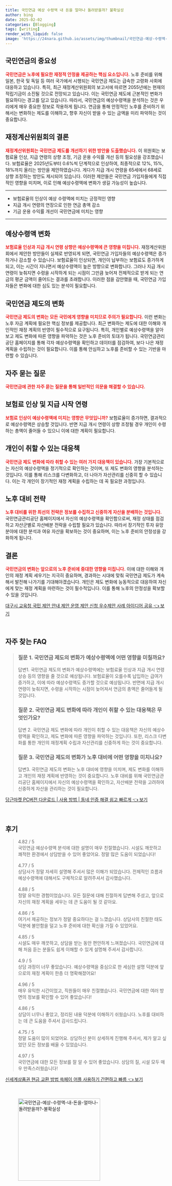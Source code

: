 ```yaml
---
title: 국민연금 예상 수령액 내 돈을 얼마나 돌려받을까? 불확실성
author: bing
date: 2025-02-02
categories: [Blogging]
tags: [writing]
render_with_liquid: false
image: 'https://24nara.github.io/assets/img/thumbnail/국민연금-예상-수령액-내-돈을-얼마나-돌려받을까?-불확실성.webp'
---
```



<h2 id='국민연금의 중요성'>국민연금의 중요성</h2>

<p><b><span style="color: #ee2323;">국민연금은 노후에 필요한 재정적 안정을 제공하는 핵심 요소입니다.</span></b> 노후 준비를 위해 일본, 한국 및 독일 등 여러 국가에서 시행되는 국민연금 제도는 급속한 고령화 사회에 대응하고 있습니다. 특히, 최근 재정계산위원회의 보고서에 따르면 2055년에는 현재의 적립기금이 소진될 것으로 전망되고 있습니다. 이는 국민연금 제도에 근본적인 변화가 필요하다는 경고를 담고 있습니다. 따라서, 국민연금의 예상수령액을 분석하는 것은 우리에게 매우 중요한 정보로 작용하게 됩니다. 연금을 통해 안정적인 노후를 준비하기 위해서는 변화하는 제도를 이해하고, 향후 자신이 받을 수 있는 금액을 미리 파악하는 것이 중요합니다.</p>

<h2 id='재정계산위원회의 결론'>재정계산위원회의 결론</h2>

<p><b><span style="color: #ee2323;">재정계산위원회는 국민연금 제도를 개선하기 위한 방안을 도출했습니다.</span></b> 이 위원회는 보험료율 인상, 지급 연령의 상향 조정, 기금 운용 수익률 개선 등의 필요성을 강조했습니다. 보험료율은 2025년도부터 0.6%씩 단계적으로 인상하여, 최종적으로 12%, 15%, 18%까지 올리는 방안을 제안하였습니다. 게다가 지급 개시 연령을 65세에서 68세로 상향 조정하는 방안도 제시되어 있습니다. 이러한 제안들은 국민연금 가입자들에게 직접적인 영향을 미치며, 이로 인해 예상수령액에 변화가 생길 가능성이 높습니다.</p>

<hr />

<ul>
    <li>보험료율의 인상이 예상 수령액에 미치는 긍정적인 영향</li>
    <li>지급 개시 연령의 연장으로 인한 연금 총액 감소</li>
    <li>기금 운용 수익률 개선이 국민연금에 미치는 영향</li>
</ul>

<hr />

<h2 id='예상수령액 변화'>예상수령액 변화</h2>

<p><b><span style="color: #ee2323;">보험료율 인상과 지급 개시 연령 상향은 예상수령액에 큰 영향을 미칩니다.</span></b> 재정계산위원회에서 제안한 방안들이 실제로 반영되게 되면, 국민연금 가입자들의 예상수령액은 증가하거나 감소할 수 있습니다. 보험료율이 인상되면, 개인이 납부하는 보험료도 증가하게 되고, 이는 시간이 지나면서 예상수령액이 높은 방향으로 변화합니다. 그러나 지급 개시 연령이 늦춰지면 수령을 시작하게 되는 시점이 그만큼 늦어져 전체적으로 받게 되는 연금의 평균 금액이 줄어드는 결과를 초래합니다. 이러한 점을 감안했을 때, 국민연금 가입자들은 변화에 대한 심도 있는 분석이 필요합니다.</p>

<h2 id='국민연금 제도의 변화'>국민연금 제도의 변화</h2>

<p><b><span style="color: #ee2323;">국민연금 제도의 변화는 모든 국민에게 영향을 미치므로 주의가 필요합니다.</span></b> 이런 변화는 노후 자금 계획에 필요한 핵심 정보를 제공합니다. 최근 변화하는 제도에 대한 이해와 개인적인 재정 계획의 반영이 필수적으로 요구됩니다. 특히, 개인별로 예상수령액을 알아보고 제도 변화에 따른 영향을 파악하는 것은 노후 준비의 토대가 됩니다. 국민연금관리공단 홈페이지를 통해 각자 예상수령액을 확인하고 데이터를 점검하여, 보다 나은 재정 계획을 수립하는 것이 필요합니다. 이를 통해 안심하고 노후를 준비할 수 있는 기반을 마련할 수 있습니다.</p>

<h2 id='자주 묻는 질문'>자주 묻는 질문</h2>

<p><b><span style="color: #ee2323;">국민연금에 관한 자주 묻는 질문을 통해 일반적인 의문을 해결할 수 있습니다.</span></b></p>

<h2 id='보험료 인상 및 지급 시작 연령'>보험료 인상 및 지급 시작 연령</h2>

<p><b><span style="color: #ee2323;">보험료 인상이 예상수령액에 미치는 영향은 무엇입니까?</span></b> 보험료율이 증가하면, 결과적으로 예상수령액은 상승할 것입니다. 반면 지급 개시 연령이 상향 조정될 경우 개인이 수령하는 총액이 줄어들 수 있으니 이에 대한 계획이 필요합니다.</p>

<h2 id='개인이 취할 수 있는 대응책'>개인이 취할 수 있는 대응책</h2>

<p><b><span style="color: #ee2323;">국민연금 제도 변화에 따라 취할 수 있는 여러 가지 대응책이 있습니다.</span></b> 가장 기본적으로는 자신의 예상수령액을 정기적으로 확인하는 것이며, 또 제도 변화의 영향을 분석하는 것입니다. 이를 통해 리스크를 다변화하고, 더 나아가 자산관리를 신중히 할 수 있습니다. 이는 각 개인이 장기적인 재정 계획을 수립하는 데 꼭 필요한 과정입니다.</p>

<h2 id='노후 대비 전략'>노후 대비 전략</h2>

<p><b><span style="color: #ee2323;">노후 대비를 위한 최선의 전략은 정보를 수집하고 신중하게 자산을 분배하는 것입니다.</span></b> 국민연금관리공단 홈페이지에서 자신의 예상수령액을 확인함으로써, 재정 상태를 점검하고 자산군별로 자산배분 전략을 수립할 필요가 있습니다. 따라서 장기적인 투자 유망 분야에 대한 분석과 여유 자산을 확보하는 것이 중요하며, 이는 노후 준비의 안정성을 강화하게 됩니다.</p>

<h2 id='결론'>결론</h2>

<p><b><span style="color: #ee2323;">국민연금의 변화는 앞으로의 노후 준비에 중대한 영향을 미칩니다.</span></b> 이에 대한 이해와 개인의 재정 계획 세우기는 지극히 중요하며, 경과하는 시대에 맞춰 국민연금 제도가 계속해서 발전해 나가기를 기대해야겠습니다. 개인은 제도 변화에 능동적으로 대응하여 자신에게 맞는 재정 계획을 마련하는 것이 필수적입니다. 이를 통해 노후의 안정성을 확보할 수 있을 것입니다.</p>


<p><a class="click-button" title="대구시 교육청 국민 제안 안내 제안 운영 제안 신청 우수제안 사례 아이디어 공유" href="https://24nara.github.io/posts/%EB%8C%80%EA%B5%AC%EC%8B%9C-%EA%B5%90%EC%9C%A1%EC%B2%AD-%EA%B5%AD%EB%AF%BC-%EC%A0%9C%EC%95%88-%EC%95%88%EB%82%B4-%EC%A0%9C%EC%95%88-%EC%9A%B4%EC%98%81-%EC%A0%9C%EC%95%88-%EC%8B%A0%EC%B2%AD-%EC%9A%B0%EC%88%98%EC%A0%9C%EC%95%88-%EC%82%AC%EB%A1%80-%EC%95%84%EC%9D%B4%EB%94%94%EC%96%B4-%EA%B3%B5%EC%9C%A0/" rel="dofollow">대구시 교육청 국민 제안 안내 제안 운영 제안 신청 우수제안 사례 아이디어 공유 👈 보기</a></p><br>
<h2 id='자주_찾는_FAQ'>자주 찾는 FAQ</h2>
<div itemscope="" itemtype="https://schema.org/FAQPage"> 
<blockquote> 
<div itemscope="" itemprop="mainEntity" itemtype="https://schema.org/Question"> 
<h3 itemprop="name">질문 1. 국민연금 제도의 변화가 예상수령액에 어떤 영향을 미칠까요?</h3> 
<div itemscope="" itemprop="acceptedAnswer" itemtype="https://schema.org/Answer"> 
<span itemprop="text"> 
<p>답변1. 국민연금 제도의 변화가 예상수령액에는 보험료율 인상과 지급 개시 연령 상승 등의 영향을 줄 것으로 예상됩니다. 보험료율이 오를수록 납입하는 급여가 증가하고, 이에 따라 예상수령액도 증가할 것으로 예상됩니다. 반면에 지급 개시 연령이 늦춰지면, 수령을 시작하는 시점이 늦어져서 연금의 총액은 줄어들게 될 것입니다.</p> 
</span> 
</div> 
</div> 

<div itemscope="" itemprop="mainEntity" itemtype="https://schema.org/Question"> 
<h3 itemprop="name">질문 2. 국민연금 제도 변화에 따라 개인이 취할 수 있는 대응책은 무엇인가요?</h3> 
<div itemscope="" itemprop="acceptedAnswer" itemtype="https://schema.org/Answer"> 
<span itemprop="text"> 
<p>답변 2. 국민연금 제도 변화에 따라 개인이 취할 수 있는 대응책은 자신의 예상수령액을 확인하고, 제도 변화에 따른 영향을 파악하는 것입니다. 또한, 리스크 다변화를 통한 개인의 재정계획 수립과 자산관리를 신중하게 하는 것이 중요합니다.</p> 
</span> 
</div> 
</div> 

<div itemscope="" itemprop="mainEntity" itemtype="https://schema.org/Question"> 
<h3 itemprop="name">질문 3. 국민연금 제도의 변화가 노후 대비에 어떤 영향을 미치나요?</h3> 
<div itemscope="" itemprop="acceptedAnswer" itemtype="https://schema.org/Answer"> 
<span itemprop="text"> 
<p>답변3. 국민연금 제도의 변화는 노후 대비에 영향을 미치며, 제도 변화를 이해하고 개인의 재정 계획에 반영하는 것이 중요합니다. 노후 대비를 위해 국민연금관리공단 홈페이지에서 자신의 예상수령액을 확인하고, 자산배분 전략을 고려하여 신중하게 자산을 관리하는 것이 필요합니다.</p> 
</span> 
</div> 
</div> 

</blockquote> 
</div>
<p><a class="click-button" title="당근마켓 PC버전 다운로드 | 사용 방법 | 동네 인증 해결 쉽고 빠르게" href="https://24nara.github.io/posts/%EB%8B%B9%EA%B7%BC%EB%A7%88%EC%BC%93-PC%EB%B2%84%EC%A0%84-%EB%8B%A4%EC%9A%B4%EB%A1%9C%EB%93%9C-%EC%82%AC%EC%9A%A9-%EB%B0%A9%EB%B2%95-%EB%8F%99%EB%84%A4-%EC%9D%B8%EC%A6%9D-%ED%95%B4%EA%B2%B0-%EC%89%BD%EA%B3%A0-%EB%B9%A0%EB%A5%B4%EA%B2%8C/" rel="dofollow">당근마켓 PC버전 다운로드 | 사용 방법 | 동네 인증 해결 쉽고 빠르게 👈 보기</a></p><br>
<h2 id='후기'>후기</h2>
<div itemscope itemtype="https://schema.org/Product">
  <blockquote>
  <div itemprop="review" itemscope itemtype="https://schema.org/Review">
      <div itemprop="reviewRating" itemscope itemtype="https://schema.org/Rating"> <span itemprop="ratingValue">4.82</span> / <span itemprop="bestRating">5</span> </div>
      <span itemprop="reviewBody">국민연금 예상수령액 분석에 대한 설명이 매우 친절했습니다. 시설도 깨끗하고 쾌적한 환경에서 상담받을 수 있어 좋았어요. 정말 많은 도움이 되었습니다!</span>
  </div>
  <br>
  <div itemprop="review" itemscope itemtype="https://schema.org/Review">
      <div itemprop="reviewRating" itemscope itemtype="https://schema.org/Rating"> <span itemprop="ratingValue">4.77</span> / <span itemprop="bestRating">5</span> </div>
      <span itemprop="reviewBody">상담사가 정말 자세히 설명해 주셔서 많은 이해가 되었습니다. 전체적인 흐름과 예상수령액에 대해서도 구체적으로 알려주셔서 감사했습니다.</span>
  </div>
  <br>
  <div itemprop="review" itemscope itemtype="https://schema.org/Review">
      <div itemprop="reviewRating" itemscope itemtype="https://schema.org/Rating"> <span itemprop="ratingValue">4.88</span> / <span itemprop="bestRating">5</span> </div>
      <span itemprop="reviewBody">정말 유익한 경험이었습니다. 모든 질문에 대해 친절하게 답변해 주셨고, 앞으로 자신의 재정 계획을 세우는 데 큰 도움이 될 것 같아요.</span>
  </div>
  <br>
  <div itemprop="review" itemscope itemtype="https://schema.org/Review">
      <div itemprop="reviewRating" itemscope itemtype="https://schema.org/Rating"> <span itemprop="ratingValue">4.86</span> / <span itemprop="bestRating">5</span> </div>
      <span itemprop="reviewBody">여기서 제공하는 정보가 정말 중요하다는 걸 느꼈습니다. 상담사의 친절한 태도 덕분에 불안함을 덜고 노후 준비에 대한 확신을 가질 수 있었어요.</span>
  </div>
  <br>
  <div itemprop="review" itemscope itemtype="https://schema.org/Review">
      <div itemprop="reviewRating" itemscope itemtype="https://schema.org/Rating"> <span itemprop="ratingValue">4.85</span> / <span itemprop="bestRating">5</span> </div>
      <span itemprop="reviewBody">시설도 매우 깨끗하고, 상담을 받는 동안 편안하게 느껴졌습니다. 국민연금에 대해 처음 듣는 분들도 쉽게 이해할 수 있게 설명해 주셔서 감사합니다.</span>
  </div>
  <br>
  <div itemprop="review" itemscope itemtype="https://schema.org/Review">
      <div itemprop="reviewRating" itemscope itemtype="https://schema.org/Rating"> <span itemprop="ratingValue">4.9</span> / <span itemprop="bestRating">5</span> </div>
      <span itemprop="reviewBody">상담 과정이 너무 좋았습니다. 예상수령액을 중심으로 한 세심한 설명 덕분에 앞으로의 재정 계획이 한층 더 명확해졌어요!</span>
  </div>
  <br>
  <div itemprop="review" itemscope itemtype="https://schema.org/Review">
      <div itemprop="reviewRating" itemscope itemtype="https://schema.org/Rating"> <span itemprop="ratingValue">4.96</span> / <span itemprop="bestRating">5</span> </div>
      <span itemprop="reviewBody">매우 유익한 시간이었고, 직원들이 매우 친절했습니다. 국민연금에 대한 여러 방면의 정보를 확인할 수 있어 좋았습니다!</span>
  </div>
  <br>
  <div itemprop="review" itemscope itemtype="https://schema.org/Review">
      <div itemprop="reviewRating" itemscope itemtype="https://schema.org/Rating"> <span itemprop="ratingValue">4.86</span> / <span itemprop="bestRating">5</span> </div>
      <span itemprop="reviewBody">상담이 너무나 좋았고, 정리된 내용 덕분에 이해하기 쉬웠습니다. 노후를 대비하는 데 큰 도움을 주셔서 감사드립니다.</span>
  </div>
  <br>
  <div itemprop="review" itemscope itemtype="https://schema.org/Review">
      <div itemprop="reviewRating" itemscope itemtype="https://schema.org/Rating"> <span itemprop="ratingValue">4.75</span> / <span itemprop="bestRating">5</span> </div>
      <span itemprop="reviewBody">정말 도움이 많이 되었어요. 상담하신 분이 상세하게 진행해 주셔서, 제가 알고 싶었던 모든 정보를 배울 수 있었습니다.</span>
  </div>
  <br>
  <div itemprop="review" itemscope itemtype="https://schema.org/Review">
      <div itemprop="reviewRating" itemscope itemtype="https://schema.org/Rating"> <span itemprop="ratingValue">4.97</span> / <span itemprop="bestRating">5</span> </div>
      <span itemprop="reviewBody">국민연금에 대한 모든 정보를 잘 알 수 있어 좋았습니다. 상담의 질, 시설 모두 매우 만족스러웠습니다!</span>
  </div>
  </blockquote>
</div>
<p><a class="click-button" title="신세계상품권 현금 교환 방법 쓱페이 어플 사용하기 간편하고 빠름" href="https://24nara.github.io/posts/%EC%8B%A0%EC%84%B8%EA%B3%84%EC%83%81%ED%92%88%EA%B6%8C-%ED%98%84%EA%B8%88-%EA%B5%90%ED%99%98-%EB%B0%A9%EB%B2%95-%EC%93%B1%ED%8E%98%EC%9D%B4-%EC%96%B4%ED%94%8C-%EC%82%AC%EC%9A%A9%ED%95%98%EA%B8%B0-%EA%B0%84%ED%8E%B8%ED%95%98%EA%B3%A0-%EB%B9%A0%EB%A6%84/" rel="dofollow">신세계상품권 현금 교환 방법 쓱페이 어플 사용하기 간편하고 빠름 👈 보기</a></p><br>
<figure class="image"><img src="https://24nara.github.io/assets/img/thumbnail/국민연금-예상-수령액-내-돈을-얼마나-돌려받을까?-불확실성.webp" alt="국민연금-예상-수령액-내-돈을-얼마나-돌려받을까?-불확실성" width="256" height="256"></figure>